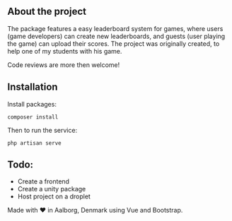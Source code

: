 ## About the project
The package features a easy leaderboard system for games, where users (game developers) can create new leaderboards, and guests (user playing the game) can upload their scores.
The project was originally created, to help one of my students with his game. 


Code reviews are more then welcome!

## Installation
Install packages:
```
composer install
```

Then to run the service:
```
php artisan serve
```


## Todo:
- Create a frontend
- Create a unity package
- Host project on a droplet

Made with :heart: in Aalborg, Denmark using Vue and Bootstrap.
